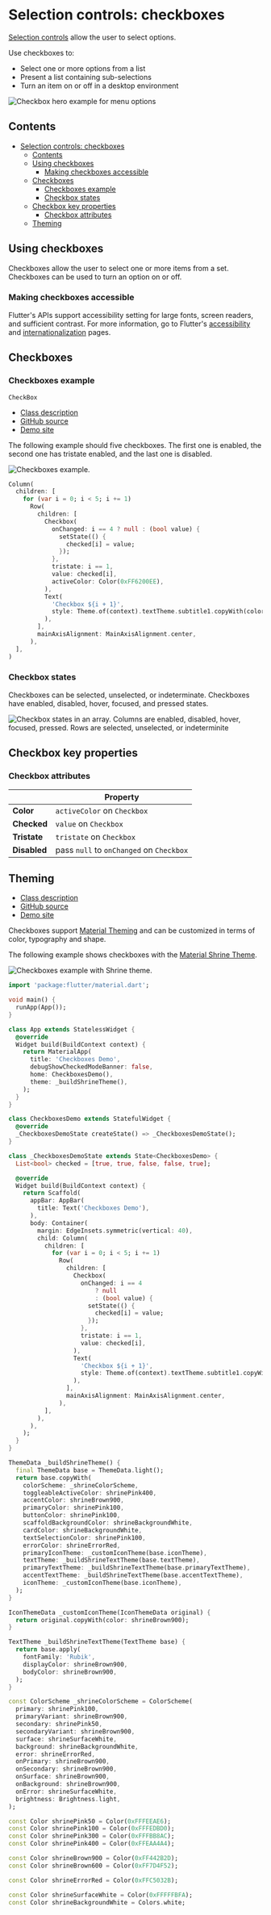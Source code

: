 <!--docs:
title: "Material selection controls: CheckBoxes"
layout: detail
section: components
excerpt: "Selection controls allow the user to select options."
iconId:
path: /catalog/SelectionControlsCheckBoxes/
-->

# Selection controls: checkboxes

[Selection controls](https://material.io/components/selection-controls#usage) allow the user to select options.

Use checkboxes to:

- Select one or more options from a list
- Present a list containing sub-selections
- Turn an item on or off in a desktop environment

![Checkbox hero example for menu options](assets/checkboxes/checkbox-hero.png)

## Contents

- [Selection controls: checkboxes](#selection-controls-checkboxes)
  - [Contents](#contents)
  - [Using checkboxes](#using-checkboxes)
    - [Making checkboxes accessible](#making-checkboxes-accessible)
  - [Checkboxes](#checkboxes)
    - [Checkboxes example](#checkboxes-example)
    - [Checkbox states](#checkbox-states)
  - [Checkbox key properties](#checkbox-key-properties)
    - [Checkbox attributes](#checkbox-attributes)
  - [Theming](#theming)

## Using checkboxes

Checkboxes allow the user to select one or more items from a set. Checkboxes can be used to turn an option on or off.

### Making checkboxes accessible

Flutter's APIs support accessibility setting for large fonts, screen readers, and sufficient contrast. For more information, go to Flutter's [accessibility](https://flutter.dev/docs/development/accessibility-and-localization/accessibility) and [internationalization](https://flutter.dev/docs/development/accessibility-and-localization/internationalization) pages.

## Checkboxes

### Checkboxes example

`CheckBox`
- [Class description](https://api.flutter.dev/flutter/material/Checkbox-class.html)
- [GitHub source](https://github.com/flutter/flutter/blob/master/packages/flutter/lib/src/material/checkbox.dart)
- [Demo site](https://dartpad.dev/embed-flutter.html?gh_owner=material-components&gh_repo=material-components-flutter&gh_path=docs/components/dartpad/checkboxes/regular)

The following example should five checkboxes. The first one is enabled, the second one has tristate enabled, and the last one is disabled.

![Checkboxes example.](assets/checkboxes/checkboxes-example.png)

```dart
Column(
  children: [
    for (var i = 0; i < 5; i += 1)
      Row(
        children: [
          Checkbox(
            onChanged: i == 4 ? null : (bool value) {
              setState(() {
                checked[i] = value;
              });
            },
            tristate: i == 1,
            value: checked[i],
            activeColor: Color(0xFF6200EE),
          ),
          Text(
            'Checkbox ${i + 1}',
            style: Theme.of(context).textTheme.subtitle1.copyWith(color: i == 4 ? Colors.black38 : Colors.black),
          ),
        ],
        mainAxisAlignment: MainAxisAlignment.center,
      ),
  ],
)
```

### Checkbox states

Checkboxes can be selected, unselected, or indeterminate. Checkboxes have enabled, disabled, hover, focused, and pressed states.

![Checkbox states in an array. Columns are enabled, disabled, hover, focused, pressed. Rows are selected, unselected, or indeterminite](assets/checkboxes/checkbox-state.png)

## Checkbox key properties

### Checkbox attributes

&nbsp; | Property
------ | ---------
**Color** | `activeColor` on `Checkbox`
**Checked** | `value` on `Checkbox`
**Tristate** | `tristate` on `Checkbox`
**Disabled** | pass `null` to `onChanged` on `Checkbox`

## Theming

- [Class description](https://api.flutter.dev/flutter/material/Checkbox-class.html)
- [GitHub source](https://github.com/flutter/flutter/blob/master/packages/flutter/lib/src/material/checkbox.dart)
- [Demo site](https://dartpad.dev/embed-flutter.html?gh_owner=material-components&gh_repo=material-components-flutter&gh_path=docs/components/dartpad/checkboxes/theme)

Checkboxes support [Material Theming](https://material.io/components/buttons/#theming) and can be customized in terms of color, typography and shape.

The following example shows checkboxes with the [Material Shrine Theme](https://material.io/design/material-studies/shrine.html).

![Checkboxes example with Shrine theme.](assets/checkboxes/checkboxes-themed.png)

```dart
import 'package:flutter/material.dart';

void main() {
  runApp(App());
}

class App extends StatelessWidget {
  @override
  Widget build(BuildContext context) {
    return MaterialApp(
      title: 'Checkboxes Demo',
      debugShowCheckedModeBanner: false,
      home: CheckboxesDemo(),
      theme: _buildShrineTheme(),
    );
  }
}

class CheckboxesDemo extends StatefulWidget {
  @override
  _CheckboxesDemoState createState() => _CheckboxesDemoState();
}

class _CheckboxesDemoState extends State<CheckboxesDemo> {
  List<bool> checked = [true, true, false, false, true];

  @override
  Widget build(BuildContext context) {
    return Scaffold(
      appBar: AppBar(
        title: Text('Checkboxes Demo'),
      ),
      body: Container(
        margin: EdgeInsets.symmetric(vertical: 40),
        child: Column(
          children: [
            for (var i = 0; i < 5; i += 1)
              Row(
                children: [
                  Checkbox(
                    onChanged: i == 4
                        ? null
                        : (bool value) {
                      setState(() {
                        checked[i] = value;
                      });
                    },
                    tristate: i == 1,
                    value: checked[i],
                  ),
                  Text(
                    'Checkbox ${i + 1}',
                    style: Theme.of(context).textTheme.subtitle1.copyWith(color: i == 4 ? Colors.black38 : Colors.black),
                  ),
                ],
                mainAxisAlignment: MainAxisAlignment.center,
              ),
          ],
        ),
      ),
    );
  }
}

ThemeData _buildShrineTheme() {
  final ThemeData base = ThemeData.light();
  return base.copyWith(
    colorScheme: _shrineColorScheme,
    toggleableActiveColor: shrinePink400,
    accentColor: shrineBrown900,
    primaryColor: shrinePink100,
    buttonColor: shrinePink100,
    scaffoldBackgroundColor: shrineBackgroundWhite,
    cardColor: shrineBackgroundWhite,
    textSelectionColor: shrinePink100,
    errorColor: shrineErrorRed,
    primaryIconTheme: _customIconTheme(base.iconTheme),
    textTheme: _buildShrineTextTheme(base.textTheme),
    primaryTextTheme: _buildShrineTextTheme(base.primaryTextTheme),
    accentTextTheme: _buildShrineTextTheme(base.accentTextTheme),
    iconTheme: _customIconTheme(base.iconTheme),
  );
}

IconThemeData _customIconTheme(IconThemeData original) {
  return original.copyWith(color: shrineBrown900);
}

TextTheme _buildShrineTextTheme(TextTheme base) {
  return base.apply(
    fontFamily: 'Rubik',
    displayColor: shrineBrown900,
    bodyColor: shrineBrown900,
  );
}

const ColorScheme _shrineColorScheme = ColorScheme(
  primary: shrinePink100,
  primaryVariant: shrineBrown900,
  secondary: shrinePink50,
  secondaryVariant: shrineBrown900,
  surface: shrineSurfaceWhite,
  background: shrineBackgroundWhite,
  error: shrineErrorRed,
  onPrimary: shrineBrown900,
  onSecondary: shrineBrown900,
  onSurface: shrineBrown900,
  onBackground: shrineBrown900,
  onError: shrineSurfaceWhite,
  brightness: Brightness.light,
);

const Color shrinePink50 = Color(0xFFFEEAE6);
const Color shrinePink100 = Color(0xFFFEDBD0);
const Color shrinePink300 = Color(0xFFFBB8AC);
const Color shrinePink400 = Color(0xFFEAA4A4);

const Color shrineBrown900 = Color(0xFF442B2D);
const Color shrineBrown600 = Color(0xFF7D4F52);

const Color shrineErrorRed = Color(0xFFC5032B);

const Color shrineSurfaceWhite = Color(0xFFFFFBFA);
const Color shrineBackgroundWhite = Colors.white;

```

